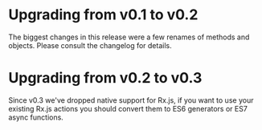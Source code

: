 # Upgrading from v0.1 to v0.2

The biggest changes in this release were a few renames of methods and objects.
Please consult the changelog for details.

# Upgrading from v0.2 to v0.3

Since v0.3 we've dropped native support for Rx.js, if you want to use your
existing Rx.js actions you should convert them to ES6 generators or ES7
async functions.